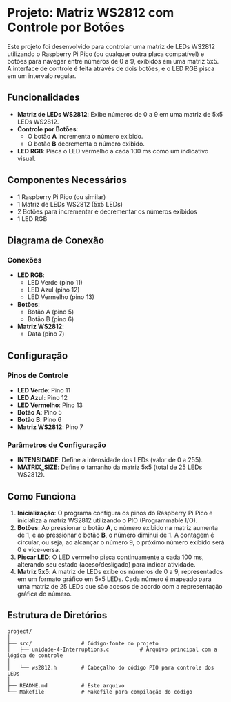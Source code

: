 # Projeto: Matriz WS2812 com Controle por Botões

Este projeto foi desenvolvido para controlar uma matriz de LEDs WS2812 utilizando o Raspberry Pi Pico (ou qualquer outra placa compatível) e botões para navegar entre números de 0 a 9, exibidos em uma matriz 5x5. A interface de controle é feita através de dois botões, e o LED RGB pisca em um intervalo regular.

## Funcionalidades

- **Matriz de LEDs WS2812**: Exibe números de 0 a 9 em uma matriz de 5x5 LEDs WS2812.
- **Controle por Botões**: 
  - O botão **A** incrementa o número exibido.
  - O botão **B** decrementa o número exibido.
- **LED RGB**: Pisca o LED vermelho a cada 100 ms como um indicativo visual.

## Componentes Necessários

- 1 Raspberry Pi Pico (ou similar)
- 1 Matriz de LEDs WS2812 (5x5 LEDs)
- 2 Botões para incrementar e decrementar os números exibidos
- 1 LED RGB 

## Diagrama de Conexão

### Conexões

- **LED RGB**:
  - LED Verde (pino 11)
  - LED Azul (pino 12)
  - LED Vermelho (pino 13)
- **Botões**:
  - Botão A (pino 5)
  - Botão B (pino 6)
- **Matriz WS2812**:
  - Data (pino 7)

## Configuração

### Pinos de Controle

- **LED Verde**: Pino 11
- **LED Azul**: Pino 12
- **LED Vermelho**: Pino 13
- **Botão A**: Pino 5
- **Botão B**: Pino 6
- **Matriz WS2812**: Pino 7

### Parâmetros de Configuração

- **INTENSIDADE**: Define a intensidade dos LEDs (valor de 0 a 255).
- **MATRIX_SIZE**: Define o tamanho da matriz 5x5 (total de 25 LEDs WS2812).

## Como Funciona

1. **Inicialização**: O programa configura os pinos do Raspberry Pi Pico e inicializa a matriz WS2812 utilizando o PIO (Programmable I/O).
2. **Botões**: Ao pressionar o botão **A**, o número exibido na matriz aumenta de 1, e ao pressionar o botão **B**, o número diminui de 1. A contagem é circular, ou seja, ao alcançar o número 9, o próximo número exibido será 0 e vice-versa.
3. **Piscar LED**: O LED vermelho pisca continuamente a cada 100 ms, alterando seu estado (aceso/desligado) para indicar atividade.
4. **Matriz 5x5**: A matriz de LEDs exibe os números de 0 a 9, representados em um formato gráfico em 5x5 LEDs. Cada número é mapeado para uma matriz de 25 LEDs que são acesos de acordo com a representação gráfica do número.

## Estrutura de Diretórios

```text
project/
│
├── src/                # Código-fonte do projeto
│   ├── unidade-4-Interruptions.c          # Arquivo principal com a lógica de controle
│   
│   └── ws2812.h        # Cabeçalho do código PIO para controle dos LEDs
│
├── README.md           # Este arquivo
└── Makefile            # Makefile para compilação do código
